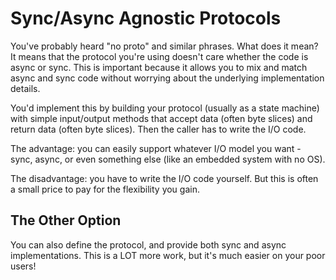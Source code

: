 # Sync/Async Agnostic Protocols

You've probably heard "no proto" and similar phrases. What does it mean? It means that the protocol you're using doesn't care whether the code is async or sync. This is important because it allows you to mix and match async and sync code without worrying about the underlying implementation details.

You'd implement this by building your protocol (usually as a state machine) with simple input/output methods that accept data (often byte slices) and return data (often byte slices). Then the caller has to write the I/O code.

The advantage: you can easily support whatever I/O model you want - sync, async, or even something else (like an embedded system with no OS).

The disadvantage: you have to write the I/O code yourself. But this is often a small price to pay for the flexibility you gain.

## The Other Option

You can also define the protocol, and provide both sync and async implementations. This is a LOT more work, but it's much easier on your poor users!